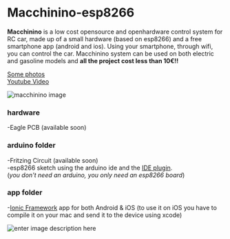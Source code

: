 # Macchinino-esp8266

**Macchinino** is a low cost opensource and openhardware control system for RC car, made up of a small hardware (based on esp8266) and a free smartphone app (android and ios).
Using your smartphone, through wifi, you can control the car.
Macchinino system can be used on both electric and gasoline models and **all the project cost less than 10€!!**<br />

[Some photos](https://drive.google.com/folderview?id=0Bw6a0lCjpRn8flM4dHRYaXVDdWV6bEllRF9xQ2dvckVKQ2FRNHRVSlYwQkV3VG82czBMVms&usp=sharing)<br />
[Youtube Video](https://www.youtube.com/watch?v=xw5YTt3BqRU)

![macchinino image](https://lh5.googleusercontent.com/nQAg3zp39NqwGURSoHZFvsv3kCqzrp1DQa-9qcBK_VEGwJICwCdmsQApjSE57_y6E9MrbA=w1894-h838)
 
### hardware
-Eagle PCB (available soon)
 
### arduino folder

-Fritzing Circuit (available soon)<br />
-esp8266 sketch using the arduino ide and the [IDE plugin](https://github.com/esp8266/Arduino).<br />
(*you don't need an arduino, you only need an esp8266 board*)<br />

### app folder
-[Ionic Framework](http://ionicframework.com/) app for both Android & iOS (to use it on iOS you have to compile it on your mac and send it to the device using xcode)

![enter image description here](https://lh4.googleusercontent.com/zi_21p_4Q0FGO36bUCRn1FAyc9JNfFcRXvINDjrAj4BY5rLUmCFxUK65CcI2uuq7eWktzg=w1894-h838)